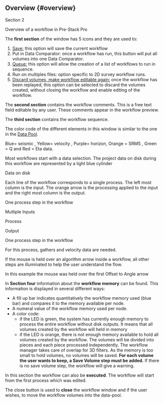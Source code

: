 ## Overview {#overview}

Section 2

Overview of a workflow in Pre-Stack Pro

The **first section** of the window has 5 icons and they are used to:

1.  [Save:](creation_and_editing_of_a_workflow\save_a_workflow.md) this option will save the current workflow
2.  Put in Data Comparator: once a workflow has run, this button will put all volumes into one Data Comparator.
3.  [Queue:](execute_and_queue_workflows\queue.md) this option will allow the creation of a list of workflows to run in sequence.
4.  Run on multiples files: option specific to 2D survey workflow runs.
5.  [Discard volumes, make workflow editable again:](creation_and_editing_of_a_workflow\editing_of_a_workflow\make_a_workflow_editable.md) once the workflow has been replayed, this option can be selected to discard the volumes created, without closing the workflow and enable editing of the workflow.

The **second section** contains the workflow comments. This is a free text field editable by any user. These comments appear in the workflow preview.

The **third section** contains the workflow sequence.

The color code of the different elements in this window is similar to the one in the [Data Pool](..\getting_started\appearance\data_pool.md).

Blue= seismic , Yellow= velocity , Purple= horizon, Orange = SRMS , Green = Q and Red = Eta data.

Most workflows start with a data selection. The project data on disk during this workflow are represented by a light blue cylinder

Data on disk

Each line of the workflow corresponds to a single process. The left most column is the input. The orange arrow is the processing applied to the input and the right most column is the output.

One process step in the workflow

Multiple Inputs

Process

Output

One process step in the workflow

For this process, gathers and velocity data are needed.

If the mouse is held over an algorithm arrow inside a workflow, all other steps are illuminated to help the user understand the flow.

In this example the mouse was held over the first Offset to Angle arrow

In **Section four** information about the **workflow memory** can be found. This information is displayed in several different ways:

*   A fill up bar indicates quantitatively the workflow memory used (blue bar) and compares it to the memory available per node.
*   A numeral value of the workflow memory used per node.
*   A color code:
    *   if the LED is green, the system has currently enough memory to process the entire workflow without disk outputs. It means that all volumes created by the workflow will held in memory
    *   if the LED is orange, there is not enough memory available to hold all volumes created by the workflow. The volumes will be divided into pieces and each piece processed independently. The workflow manager takes care of overlap for 3D filters. As the memory is too small to hold volumes, no volumes will be saved. **For each volume the user wants to keep, a Save Volume step must be added.** If there is no save volume step, the workflow will give a warning.

In this section the workflow can also be **executed**. The workflow will start from the first process which was edited.

The close button is used to **close** the workflow window and if the user wishes, to move the workflow volumes into the data-pool.